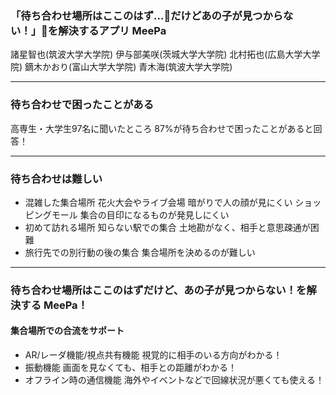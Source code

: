 ### 「待ち合わせ場所はここのはず…だけどあの子が見つからない！」を解決するアプリ MeePa


諸星智也(筑波大学大学院) 伊与部美咲(茨城大学大学院) 北村拓也(広島大学大学院) 鏑木かおり(富山大学大学院) 青木海(筑波大学大学院)



---


### 待ち合わせで困ったことがある

高専生・大学生97名に聞いたところ
87%が待ち合わせで困ったことがあると回答！


---


### 待ち合わせは難しい

- 混雑した集合場所
花火大会やライブ会場
  暗がりで人の顔が見にくい
ショッピングモール
  集合の目印になるものが発見しにくい
- 初めて訪れる場所
知らない駅での集合
 土地勘がなく、相手と意思疎通が困難
- 旅行先での別行動の後の集合
 集合場所を決めるのが難しい



---


### 待ち合わせ場所はここのはずだけど、あの子が見つからない！を解決する MeePa！
#### 集合場所での合流をサポート
- AR/レーダ機能/視点共有機能
  視覚的に相手のいる方向がわかる！
- 振動機能
  画面を見なくても、相手との距離がわかる！
- オフライン時の通信機能
  海外やイベントなどで回線状況が悪くても使える！
